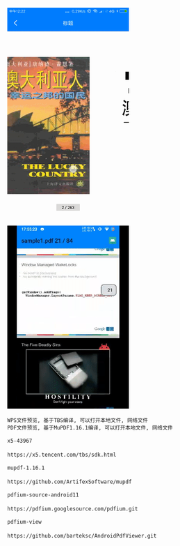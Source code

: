 ![image](https://github.com/153437803/MuPDF/blob/master/device1.gif )
![image](https://github.com/153437803/MuPDF/blob/master/device2.gif )

```
WPS文件预览, 基于TBS编译, 可以打开本地文件, 网络文件
PDF文件预览, 基于MuPDF1.16.1编译, 可以打开本地文件, 网络文件
```

```
x5-43967

https://x5.tencent.com/tbs/sdk.html
```

```
mupdf-1.16.1

https://github.com/ArtifexSoftware/mupdf
```

```
pdfium-source-android11

https://pdfium.googlesource.com/pdfium.git
```

```
pdfium-view

https://github.com/barteksc/AndroidPdfViewer.git
```

